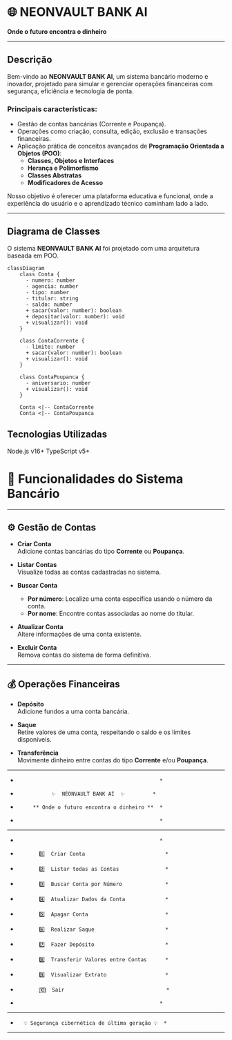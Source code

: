 # 🌐 NEONVAULT BANK AI  
**Onde o futuro encontra o dinheiro**  

---

## **Descrição**  
Bem-vindo ao **NEONVAULT BANK AI**, um sistema bancário moderno e inovador, projetado para simular e gerenciar operações financeiras com segurança, eficiência e tecnologia de ponta.  

### **Principais características:**  
- Gestão de contas bancárias (Corrente e Poupança).  
- Operações como criação, consulta, edição, exclusão e transações financeiras.  
- Aplicação prática de conceitos avançados de **Programação Orientada a Objetos (POO)**:  
  - **Classes, Objetos e Interfaces**  
  - **Herança e Polimorfismo**  
  - **Classes Abstratas**  
  - **Modificadores de Acesso**  

Nosso objetivo é oferecer uma plataforma educativa e funcional, onde a experiência do usuário e o aprendizado técnico caminham lado a lado.  

---

## **Diagrama de Classes**  
O sistema **NEONVAULT BANK AI** foi projetado com uma arquitetura baseada em POO.  

```mermaid
classDiagram
    class Conta {
      - numero: number
      - agencia: number
      - tipo: number
      - titular: string
      - saldo: number
      + sacar(valor: number): boolean
      + depositar(valor: number): void
      + visualizar(): void
    }

    class ContaCorrente {
      - limite: number
      + sacar(valor: number): boolean
      + visualizar(): void
    }

    class ContaPoupanca {
      - aniversario: number
      + visualizar(): void
    }

    Conta <|-- ContaCorrente
    Conta <|-- ContaPoupanca

````

## Tecnologias Utilizadas
Node.js v16+
TypeScript v5+


# 🚀 Funcionalidades do Sistema Bancário

---

## ⚙️ **Gestão de Contas**

- **Criar Conta**  
  Adicione contas bancárias do tipo **Corrente** ou **Poupança**.

- **Listar Contas**  
  Visualize todas as contas cadastradas no sistema.

- **Buscar Conta**  
  - **Por número**: Localize uma conta específica usando o número da conta.  
  - **Por nome**: Encontre contas associadas ao nome do titular.

- **Atualizar Conta**  
  Altere informações de uma conta existente.

- **Excluir Conta**  
  Remova contas do sistema de forma definitiva.

---

## 💰 **Operações Financeiras**

- **Depósito**  
  Adicione fundos a uma conta bancária.

- **Saque**  
  Retire valores de uma conta, respeitando o saldo e os limites disponíveis.

- **Transferência**  
  Movimente dinheiro entre contas do tipo **Corrente** e/ou **Poupança**.


*****************************************************
*                                                   *
*                ✨  NEONVAULT BANK AI  ✨         *
*          ** Onde o futuro encontra o dinheiro **  *
*                                                   *
*****************************************************
*                                                   *
*            1️⃣  Criar Conta                          *
*            2️⃣  Listar todas as Contas               *
*            3️⃣  Buscar Conta por Número              *
*            4️⃣  Atualizar Dados da Conta             *
*            5️⃣  Apagar Conta                         *
*            6️⃣  Realizar Saque                       *
*            7️⃣  Fazer Depósito                       *
*            8️⃣  Transferir Valores entre Contas      *
*            9️⃣  Visualizar Extrato                   *
*            🔟  Sair                                 *
*                                                   *
*****************************************************
*       💡 Segurança cibernética de última geração 💡  *
*****************************************************





